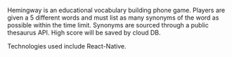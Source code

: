 Hemingway is an educational vocabulary building phone game. Players are given a 5 different words and must list as many synonyms of the word as possible within the time limit. Synonyms are sourced through a public thesaurus API. High score will be saved by cloud DB.

Technologies used include React-Native.

